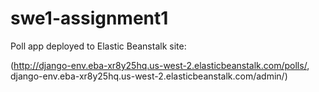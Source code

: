 # swe1-assignment1
Poll app deployed to Elastic Beanstalk
site:  

(http://django-env.eba-xr8y25hq.us-west-2.elasticbeanstalk.com/polls/,  
 django-env.eba-xr8y25hq.us-west-2.elasticbeanstalk.com/admin/)
